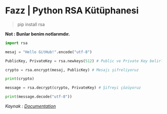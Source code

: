 # Fazz | Python RSA Kütüphanesi

> pip install rsa

**Not : Bunlar benim notlarımdır.**

```python
import rsa

mesaj = "Hello GitHub!".encode("utf-8")

PublicKey, PrivateKey = rsa.newkeys(512) # Public ve Private Key belirliyoruz

crypto = rsa.encrypt(mesaj, PublicKey) # Mesajı şifreliyoruz

print(crypto)

message = rsa.decrypt(crypto, PrivateKey) # Şifreyi çözüyoruz

print(message.decode("utf-8"))

```

*Kaynak : [Documentation](https://stuvel.eu/python-rsa-doc/index.html)*
